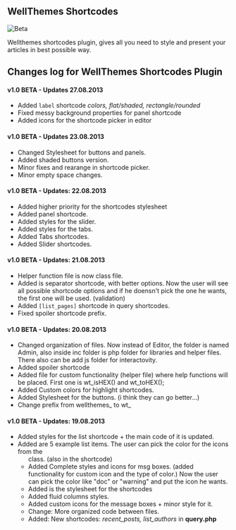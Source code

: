 ## WellThemes Shortcodes
![Beta](https://dl.dropbox.com/s/p5q1tgokxnyd8nc/v1-0%20beta.png )

  Wellthemes shortcodes plugin, gives all you need to style and present your articles in best possible way.

## Changes log for WellThemes Shortcodes Plugin

#### v1.0 BETA - Updates 27.08.2013
* Added `label` shortcode _colors, flat/shaded, rectangle/rounded_
* Fixed messy background properties for panel shortcode
* Added icons for the shortcode picker in editor

#### v1.0 BETA - Updates 23.08.2013
* Changed Stylesheet for buttons and panels.
* Added shaded buttons version.
* Minor fixes and rearange in shortcode picker.
* Minor empty space changes.

#### v1.0 BETA - Updates: 22.08.2013
* Added higher priority for the shortcodes stylesheet
* Added panel shortcode.
* Added styles for the slider.
* Added styles for the tabs.
* Added Tabs shortcodes.
* Added Slider shortcodes.

#### v1.0 BETA - Updates: 21.08.2013
* Helper function file is now class file.
* Added is separator shortcode, with better options. Now the user will see all possible shortcode options and if he doensn't pick the one he wants, the first one will be used. (validation)
* Added `[list_pages]` shortcode in query shortcodes.
* Fixed spoiler shortcode prefix.

#### v1.0 BETA - Updates: 20.08.2013
* Changed organization of files. Now instead of Editor, the folder is named Admin, also inside inc folder is php folder for libraries and helper files. There also can be add js folder for interactovity.
* Added spoiler shortcode
* Added file for custom functionality (helper file) where help functions will be placed. First one is wt_isHEX() and wt_toHEX();
* Added Custom colors for highlight shortcodes.
* Added Stylesheet for the buttons. (i think they can go better...)
* Change prefix from wellthemes_ to wt_

#### v1.0 BETA - Updates: 19.08.2013

* Added styles for the list shortcode + the main code of it is updated.
* Added are 5 example list items. The user can pick the color for the icons from the <ul> class. (also in the shortcode)
* Added Complete styles and icons for msg boxes. (added functionality for custom icon and the type of color.) Now the user can pick the color like "doc" or "warning" and put the icon he wants.
* Added is the stylesheet for the shortcodes
* Added fluid columns styles.
* Added custom icons for the message boxes + minor style for it.
* Change: More organized code between files.
* Added: New shortcodes: *recent_posts, list_authors* in **query.php**
